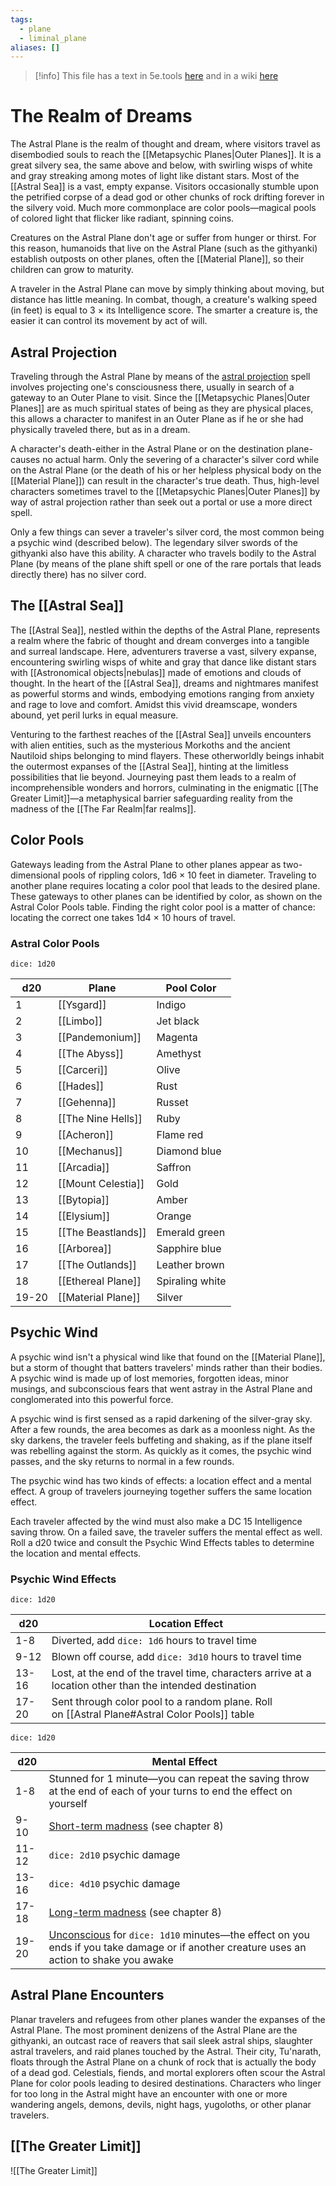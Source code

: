 ```yaml
---
tags:
  - plane
  - liminal_plane
aliases: []
---
```

>[!info] This file has a text in 5e.tools [here](https://5e.tools/book.html#dmg,-1,astral%20plane,0) and in a wiki [here](https://forgottenrealms.fandom.com/wiki/Astral_Plane)

# The Realm of Dreams

The Astral Plane is the realm of thought and dream, where visitors travel as disembodied souls to reach the [[Metapsychic Planes|Outer Planes]]. It is a great silvery sea, the same above and below, with swirling wisps of white and gray streaking among motes of light like distant stars. Most of the [[Astral Sea]] is a vast, empty expanse. Visitors occasionally stumble upon the petrified corpse of a dead god or other chunks of rock drifting forever in the silvery void. Much more commonplace are color pools—magical pools of colored light that flicker like radiant, spinning coins.

Creatures on the Astral Plane don't age or suffer from hunger or thirst. For this reason, humanoids that live on the Astral Plane (such as the githyanki) establish outposts on other planes, often the [[Material Plane]], so their children can grow to maturity.

A traveler in the Astral Plane can move by simply thinking about moving, but distance has little meaning. In combat, though, a creature's walking speed (in feet) is equal to 3 × its Intelligence score. The smarter a creature is, the easier it can control its movement by act of will.

## Astral Projection

Traveling through the Astral Plane by means of the [astral projection](https://5e.tools/spells.html#astral%20projection_phb) spell involves projecting one's consciousness there, usually in search of a gateway to an Outer Plane to visit. Since the [[Metapsychic Planes|Outer Planes]] are as much spiritual states of being as they are physical places, this allows a character to manifest in an Outer Plane as if he or she had physically traveled there, but as in a dream.

A character's death-either in the Astral Plane or on the destination plane-causes no actual harm. Only the severing of a character's silver cord while on the Astral Plane (or the death of his or her helpless physical body on the [[Material Plane]]) can result in the character's true death. Thus, high-level characters sometimes travel to the [[Metapsychic Planes|Outer Planes]] by way of astral projection rather than seek out a portal or use a more direct spell.

Only a few things can sever a traveler's silver cord, the most common being a psychic wind (described below). The legendary silver swords of the githyanki also have this ability. A character who travels bodily to the Astral Plane (by means of the plane shift spell or one of the rare portals that leads directly there) has no silver cord.

## The [[Astral Sea]]

The [[Astral Sea]], nestled within the depths of the Astral Plane, represents a realm where the fabric of thought and dream converges into a tangible and surreal landscape. Here, adventurers traverse a vast, silvery expanse, encountering swirling wisps of white and gray that dance like distant stars with [[Astronomical objects|nebulas]] made of emotions and clouds of thought. In the heart of the [[Astral Sea]], dreams and nightmares manifest as powerful storms and winds, embodying emotions ranging from anxiety and rage to love and comfort. Amidst this vivid dreamscape, wonders abound, yet peril lurks in equal measure.

Venturing to the farthest reaches of the [[Astral Sea]] unveils encounters with alien entities, such as the mysterious Morkoths and the ancient Nautiloid ships belonging to mind flayers. These otherworldly beings inhabit the outermost expanses of the [[Astral Sea]], hinting at the limitless possibilities that lie beyond. Journeying past them leads to a realm of incomprehensible wonders and horrors, culminating in the enigmatic [[The Greater Limit]]—a metaphysical barrier safeguarding reality from the madness of the [[The Far Realm|far realms]].


## Color Pools

Gateways leading from the Astral Plane to other planes appear as two-dimensional pools of rippling colors, 1d6 × 10 feet in diameter. Traveling to another plane requires locating a color pool that leads to the desired plane. These gateways to other planes can be identified by color, as shown on the Astral Color Pools table. Finding the right color pool is a matter of chance: locating the correct one takes 1d4 × 10 hours of travel.

### Astral Color Pools

`dice: 1d20`

|d20|Plane|Pool Color|
|---|---|---|
|1|[[Ysgard]]|Indigo|
|2|[[Limbo]]|Jet black|
|3|[[Pandemonium]]|Magenta|
|4|[[The Abyss]]|Amethyst|
|5|[[Carceri]]|Olive|
|6|[[Hades]]|Rust|
|7|[[Gehenna]]|Russet|
|8|[[The Nine Hells]]|Ruby|
|9|[[Acheron]]|Flame red|
|10|[[Mechanus]]|Diamond blue|
|11|[[Arcadia]]|Saffron|
|12|[[Mount Celestia]]|Gold|
|13|[[Bytopia]]|Amber|
|14|[[Elysium]]|Orange|
|15|[[The Beastlands]]|Emerald green|
|16|[[Arborea]]|Sapphire blue|
|17|[[The Outlands]]|Leather brown|
|18|[[Ethereal Plane]]|Spiraling white|
|19-20|[[Material Plane]]|Silver|

## Psychic Wind

A psychic wind isn't a physical wind like that found on the [[Material Plane]], but a storm of thought that batters travelers' minds rather than their bodies. A psychic wind is made up of lost memories, forgotten ideas, minor musings, and subconscious fears that went astray in the Astral Plane and conglomerated into this powerful force.

A psychic wind is first sensed as a rapid darkening of the silver-gray sky. After a few rounds, the area becomes as dark as a moonless night. As the sky darkens, the traveler feels buffeting and shaking, as if the plane itself was rebelling against the storm. As quickly as it comes, the psychic wind passes, and the sky returns to normal in a few rounds.

The psychic wind has two kinds of effects: a location effect and a mental effect. A group of travelers journeying together suffers the same location effect.

Each traveler affected by the wind must also make a DC 15 Intelligence saving throw. On a failed save, the traveler suffers the mental effect as well. Roll a d20 twice and consult the Psychic Wind Effects tables to determine the location and mental effects.

### Psychic Wind Effects
`dice: 1d20`

| d20   | Location Effect                                                                                          |
| ----- | -------------------------------------------------------------------------------------------------------- |
| 1-8   | Diverted, add `dice: 1d6` hours to travel time                                                                   |
| 9-12  | Blown off course, add `dice: 3d10` hours to travel time                                                          |
| 13-16 | Lost, at the end of the travel time, characters arrive at a location other than the intended destination |
| 17-20 | Sent through color pool to a random plane. Roll on [[Astral Plane#Astral Color Pools]] table             |

`dice: 1d20`

| d20   | Mental Effect                                                                                                                                                                               |
| ----- | ------------------------------------------------------------------------------------------------------------------------------------------------------------------------------------------- |
| 1-8   | Stunned for 1 minute—you can repeat the saving throw at the end of each of your turns to end the effect on yourself                                                                         |
| 9-10  | [Short-term madness](https://5e.tools/tables.html#short-term%20madness_dmg) (see chapter 8)                                                                                                 |
| 11-12 | `dice: 2d10` psychic damage                                                                                                                                                                         |
| 13-16 | `dice: 4d10` psychic damage                                                                                                                                                                         |
| 17-18 | [Long-term madness](https://5e.tools/tables.html#long-term%20madness_dmg) (see chapter 8)                                                                                                   |
| 19-20 | [Unconscious](https://5e.tools/conditionsdiseases.html#unconscious_phb) for `dice: 1d10` minutes—the effect on you ends if you take damage or if another creature uses an action to shake you awake |

## Astral Plane Encounters

Planar travelers and refugees from other planes wander the expanses of the Astral Plane. The most prominent denizens of the Astral Plane are the githyanki, an outcast race of reavers that sail sleek astral ships, slaughter astral travelers, and raid planes touched by the Astral. Their city, Tu'narath, floats through the Astral Plane on a chunk of rock that is actually the body of a dead god. Celestials, fiends, and mortal explorers often scour the Astral Plane for color pools leading to desired destinations. Characters who linger for too long in the Astral might have an encounter with one or more wandering angels, demons, devils, night hags, yugoloths, or other planar travelers.


## [[The Greater Limit]]

![[The Greater Limit]]
